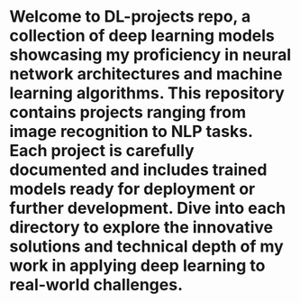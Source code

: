 # Welcome to DL-projects repo, a collection of deep learning models showcasing my proficiency in neural network architectures and machine learning algorithms. This repository contains projects ranging from image recognition to NLP tasks. Each project is carefully documented and includes trained models ready for deployment or further development. Dive into each directory to explore the innovative solutions and technical depth of my work in applying deep learning to real-world challenges.

